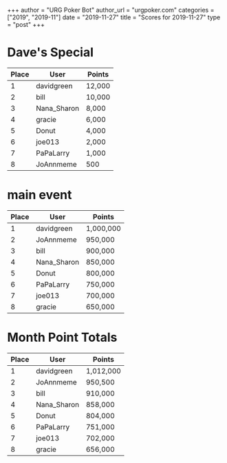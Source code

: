 +++
author = "URG Poker Bot"
author_url = "urgpoker.com"
categories = ["2019", "2019-11"]
date = "2019-11-27"
title = "Scores for 2019-11-27"
type = "post"
+++
# Dave's Special

| Place | User | Points |
|-------|------|--------|
| 1 | davidgreen | 12,000 |
| 2 | bill | 10,000 |
| 3 | Nana_Sharon | 8,000 |
| 4 | gracie | 6,000 |
| 5 | Donut | 4,000 |
| 6 | joe013 | 2,000 |
| 7 | PaPaLarry | 1,000 |
| 8 | JoAnnmeme | 500 |

# main event

| Place | User | Points |
|-------|------|--------|
| 1 | davidgreen | 1,000,000 |
| 2 | JoAnnmeme | 950,000 |
| 3 | bill | 900,000 |
| 4 | Nana_Sharon | 850,000 |
| 5 | Donut | 800,000 |
| 6 | PaPaLarry | 750,000 |
| 7 | joe013 | 700,000 |
| 8 | gracie | 650,000 |

# Month Point Totals

| Place | User | Points |
|-------|------|--------|
| 1 | davidgreen | 1,012,000 |
| 2 | JoAnnmeme | 950,500 |
| 3 | bill | 910,000 |
| 4 | Nana_Sharon | 858,000 |
| 5 | Donut | 804,000 |
| 6 | PaPaLarry | 751,000 |
| 7 | joe013 | 702,000 |
| 8 | gracie | 656,000 |
